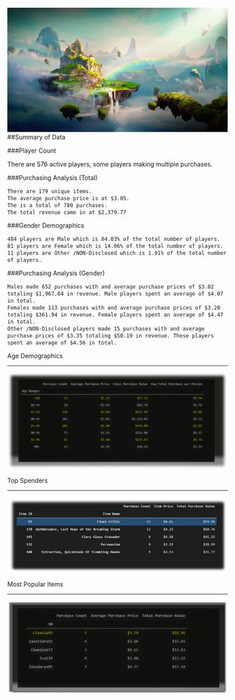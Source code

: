 ![Fantasy](Images/Game_Fantasy.png)
##Summary of Data

###Player Count

There are 576 active players, some players making multiple purchases. 

###Purchasing Analysis (Total)

 	There are 179 unique items.
 	The average purchase price is at $3.05.
 	The is a total of 780 purchases.
 	The total revenue came in at $2,379.77

###Gender Demographics

 	484 players are Male which is 84.03% of the total number of players.
 	81 players are Female which is 14.06% of the total number of players.
 	11 players are Other /NON-Disclosed which is 1.91% of the total number of players.

###Purchasing Analysis (Gender)

 	Males made 652 purchases with and average purchase prices of $3.02 totaling $1,967.64 in revenue. Male players spent an average of $4.07 in total.
 	Females made 113 purchases with and average purchase prices of $3.20 totaling $361.94 in revenue. Female players spent an average of $4.47 in total.
 	Other /NON-Disclosed players made 15 purchases with and average purchase prices of $3.35 totaling $50.19 in revenue. These players spent an average of $4.56 in total.
 
Age Demographics
________________________________________________
  ![AGE_DEMO](Images/Age_DEMO.png)

Top Spenders
_________________________________________________
  ![AGE_DEMO](Images/Most_Pop_item.png)

Most Popular Items
__________________________________________________
  ![AGE_DEMO](Images/Top_spenders.png)

